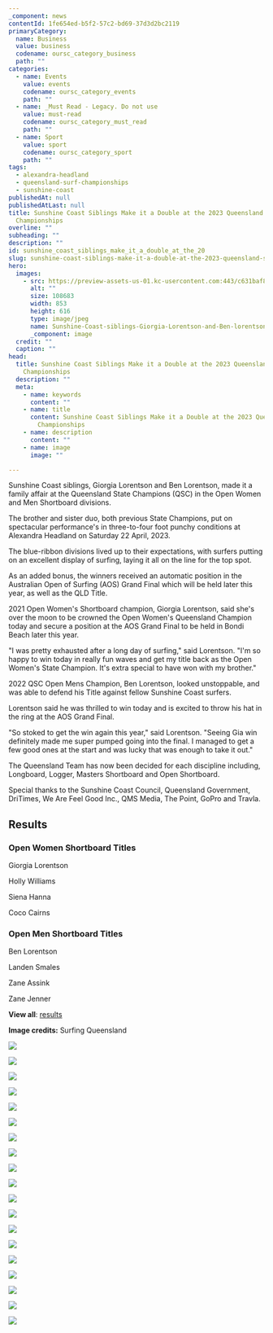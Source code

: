 ```yaml
---
_component: news
contentId: 1fe654ed-b5f2-57c2-bd69-37d3d2bc2119
primaryCategory:
  name: Business
  value: business
  codename: oursc_category_business
  path: ""
categories:
  - name: Events
    value: events
    codename: oursc_category_events
    path: ""
  - name: _Must Read - Legacy. Do not use
    value: must-read
    codename: oursc_category_must_read
    path: ""
  - name: Sport
    value: sport
    codename: oursc_category_sport
    path: ""
tags:
  - alexandra-headland
  - queensland-surf-championships
  - sunshine-coast
publishedAt: null
publishedAtLast: null
title: Sunshine Coast Siblings Make it a Double at the 2023 Queensland Surf
  Championships
overline: ""
subheading: ""
description: ""
id: sunshine_coast_siblings_make_it_a_double_at_the_20
slug: sunshine-coast-siblings-make-it-a-double-at-the-2023-queensland-surf-championships
hero:
  images:
    - src: https://preview-assets-us-01.kc-usercontent.com:443/c631baf8-1b46-001f-580c-d0001b68b4a8/7d0ddc87-8eb6-4f4c-8652-769af15b1b7d/Sunshine-Coast-siblings-Giorgia-Lorentson-and-Ben-lorentson-make-it-a-double-at-the-Qld-Surf-Championships.jpg
      alt: ""
      size: 108683
      width: 853
      height: 616
      type: image/jpeg
      name: Sunshine-Coast-siblings-Giorgia-Lorentson-and-Ben-lorentson-make-it-a-double-at-the-Qld-Surf-Championships.jpg
      _component: image
  credit: ""
  caption: ""
head:
  title: Sunshine Coast Siblings Make it a Double at the 2023 Queensland Surf
    Championships
  description: ""
  meta:
    - name: keywords
      content: ""
    - name: title
      content: Sunshine Coast Siblings Make it a Double at the 2023 Queensland Surf
        Championships
    - name: description
      content: ""
    - name: image
      image: ""

---
```

Sunshine Coast siblings, Giorgia Lorentson and Ben Lorentson, made it a family affair at the Queensland State Champions (QSC) in the Open Women and Men Shortboard divisions.

The brother and sister duo, both previous State Champions, put on spectacular performance's in three-to-four foot punchy conditions at Alexandra Headland on Saturday 22 April, 2023.

The blue-ribbon divisions lived up to their expectations, with surfers putting on an excellent display of surfing, laying it all on the line for the top spot.

As an added bonus, the winners received an automatic position in the Australian Open of Surfing (AOS) Grand Final which will be held later this year, as well as the QLD Title. 

2021 Open Women's Shortboard champion, Giorgia Lorentson, said she's over the moon to be crowned the Open Women's Queensland Champion today and secure a position at the AOS Grand Final to be held in Bondi Beach later this year. 

"I was pretty exhausted after a long day of surfing," said Lorentson. "I'm so happy to win today in really fun waves and get my title back as the Open Women's State Champion. It's extra special to have won with my brother."

2022 QSC Open Mens Champion, Ben Lorentson, looked unstoppable, and was able to defend his Title against fellow Sunshine Coast surfers. 

Lorentson said he was thrilled to win today and is excited to throw his hat in the ring at the AOS Grand Final. 

"So stoked to get the win again this year," said Lorentson. "Seeing Gia win definitely made me super pumped going into the final. I managed to get a few good ones at the start and was lucky that was enough to take it out."

The Queensland Team has now been decided for each discipline including, Longboard, Logger, Masters Shortboard and Open Shortboard. 

Special thanks to the Sunshine Coast Council, Queensland Government, DriTimes, We Are Feel Good Inc., QMS Media, The Point, GoPro and Travla.

## Results

### Open Women Shortboard Titles

Giorgia Lorentson

Holly Williams

Siena Hanna

Coco Cairns

### Open Men Shortboard Titles

Ben Lorentson

Landen Smales

Zane Assink

Zane Jenner

**View all**: [results](https://liveheats.com/events/114792)


**Image credits:** Surfing Queensland

![](https://preview-assets-us-01.kc-usercontent.com:443/c631baf8-1b46-001f-580c-d0001b68b4a8/fa0b3d86-12c8-4c65-b20b-ce5538950483/LennixCurrie7-1024x708.jpg)

![](https://preview-assets-us-01.kc-usercontent.com:443/c631baf8-1b46-001f-580c-d0001b68b4a8/05148b5b-d1f5-4663-a982-578bf83ab084/LongboardLegends070-1024x683.jpg)

![](https://preview-assets-us-01.kc-usercontent.com:443/c631baf8-1b46-001f-580c-d0001b68b4a8/76b59e9e-6ad6-4e06-adcd-3820a74f866c/O50Mens7-1024x683.jpg)

![](https://preview-assets-us-01.kc-usercontent.com:443/c631baf8-1b46-001f-580c-d0001b68b4a8/cf1f05e8-45c6-4fa1-b940-e36c51016489/RoryMcIntyre3-1024x672.jpg)

![](https://preview-assets-us-01.kc-usercontent.com:443/c631baf8-1b46-001f-580c-d0001b68b4a8/e6e97f6e-861b-4700-a537-91800ab6a4d2/RosieSinkora2-1024x683.jpg)

![](https://preview-assets-us-01.kc-usercontent.com:443/c631baf8-1b46-001f-580c-d0001b68b4a8/0b23c76e-3345-4246-9f9f-cee9b38fcac8/Hayden_Swan-1024x683.jpg)

![](https://preview-assets-us-01.kc-usercontent.com:443/c631baf8-1b46-001f-580c-d0001b68b4a8/d9e0dc7e-0c4c-4f78-acfe-eff2e5ed9c46/HoneyBec2-1024x683.jpg)

![](https://preview-assets-us-01.kc-usercontent.com:443/c631baf8-1b46-001f-580c-d0001b68b4a8/6cad41da-1cdf-4cea-bcaa-443cba675b74/Kirra_Molnar-1024x683.jpg)

![](https://preview-assets-us-01.kc-usercontent.com:443/c631baf8-1b46-001f-580c-d0001b68b4a8/144c7360-6624-4c0d-ac08-078f3390f4e4/Kirra_Molnar-1-1024x683.jpg)

![](https://preview-assets-us-01.kc-usercontent.com:443/c631baf8-1b46-001f-580c-d0001b68b4a8/bcae629e-21b5-403c-8eab-756333c68454/LandonSmales4-1024x690.jpg)

![](https://preview-assets-us-01.kc-usercontent.com:443/c631baf8-1b46-001f-580c-d0001b68b4a8/04b38fda-bb89-4f93-a3e9-0941b14653af/mick_hasset-1024x683.jpg)

![](https://preview-assets-us-01.kc-usercontent.com:443/c631baf8-1b46-001f-580c-d0001b68b4a8/e71021ed-fbfa-4b20-8afe-e359c68710ff/Murray_Scott-1024x683.jpg)

![](https://preview-assets-us-01.kc-usercontent.com:443/c631baf8-1b46-001f-580c-d0001b68b4a8/b5d889d3-d5f2-46d1-a356-8bb0f1d615d7/Ryan_Campbell-1024x683.jpg)

![](https://preview-assets-us-01.kc-usercontent.com:443/c631baf8-1b46-001f-580c-d0001b68b4a8/73cde913-6a5d-4246-adf1-aa702943000c/RYAN_CAMPBELL_CHAIR-1024x766.jpg)

![](https://preview-assets-us-01.kc-usercontent.com:443/c631baf8-1b46-001f-580c-d0001b68b4a8/5a18b00d-38c2-435d-ba8f-5b5d2e4ea194/Trevor_Tripcony-1024x683.jpg)

![](https://preview-assets-us-01.kc-usercontent.com:443/c631baf8-1b46-001f-580c-d0001b68b4a8/99ae71f6-3c94-413e-b326-bbed66389827/TREVOR_TRIPCONY-2-1024x683.jpg)

![](https://preview-assets-us-01.kc-usercontent.com:443/c631baf8-1b46-001f-580c-d0001b68b4a8/33e1debc-eecb-44c7-8731-5d68159be385/JYE_GOFTON-1024x683.jpg)

![](https://preview-assets-us-01.kc-usercontent.com:443/c631baf8-1b46-001f-580c-d0001b68b4a8/27ddad20-178a-4967-9bd9-ef65b99123f7/Lauren_poor-1024x721.jpg)

![](https://preview-assets-us-01.kc-usercontent.com:443/c631baf8-1b46-001f-580c-d0001b68b4a8/64b69a88-3fc1-4ad0-a968-d654797edbd0/LAUREN_POOR_FINAL-1024x628.jpg)
